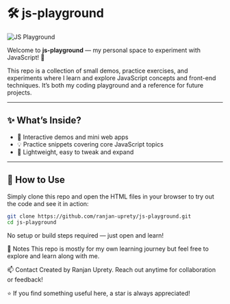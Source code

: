 # 🛠️ js-playground

![JS Playground](https://miro.medium.com/v2/resize:fit:720/format:webp/1*-tOldEbfjijxn9VqZeULqg.gif)

Welcome to **js-playground** — my personal space to experiment with JavaScript! 🎉

This repo is a collection of small demos, practice exercises, and experiments where I learn and explore JavaScript concepts and front-end techniques. It’s both my coding playground and a reference for future projects.

---

## ✨ What’s Inside?

- 🎨 Interactive demos and mini web apps  
- 💡 Practice snippets covering core JavaScript topics  
- 🚀 Lightweight, easy to tweak and expand  

---

## 🚀 How to Use

Simply clone this repo and open the HTML files in your browser to try out the code and see it in action:

```bash
git clone https://github.com/ranjan-uprety/js-playground.git
cd js-playground

```

No setup or build steps required — just open and learn!

🤝 Notes
This repo is mostly for my own learning journey but feel free to explore and learn along with me.

📫 Contact
Created by Ranjan Uprety.
Reach out anytime for collaboration or feedback!

⭐️ If you find something useful here, a star is always appreciated!